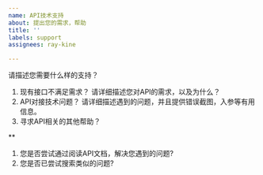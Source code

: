 ```yaml
---
name: API技术支持
about: 提出您的需求，帮助
title: ''
labels: support
assignees: ray-kine

---
```


请描述您需要什么样的支持？
1. 现有接口不满足需求？ 请详细描述您对API的需求，以及为什么？
2. API对接技术问题？  请详细描述遇到的问题，并且提供错误截图，入参等有用信息。
3. 寻求API相关的其他帮助？

**
1. 您是否尝试通过阅读API文档，解决您遇到的问题?
2. 您是否已尝试搜索类似的问题?

